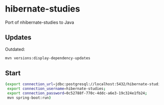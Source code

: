 # hibernate-studies

Port of nhibernate-studies to Java

## Updates

Outdated:

```bash
mvn versions:display-dependency-updates
```

## Start

```bash
(export connection_url=jdbc:postgresql://localhost:5432/hibernate-studies-test;
 export connection_username=hibernate-studies;
 export connection_password=0c52788f-770c-4ddc-a6e3-19c324e1fb24;
 mvn spring-boot:run)
```